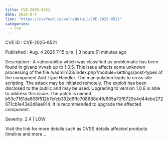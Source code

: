 ```yaml
--- 
title: CVE-2025-8521
date: 2025-8-4
lien: "https://cvefeed.io/vuln/detail/CVE-2025-8521"
categories:
  - cve
---
```


CVE ID : CVE-2025-8521

Published :  Aug. 4
2025
7:15 p.m. | 3 hours
51 minutes ago

Description : A vulnerability
which was classified as problematic
has been found in givanz Vvveb up to 1.0.5. This issue affects some unknown processing of the file /vadmin123/index.php?module=settings/post-types of the component Add Type Handler. The manipulation leads to cross site scripting. The attack may be initiated remotely. The exploit has been disclosed to the public and may be used. Upgrading to version 1.0.6 is able to address this issue. The patch is named b53c7161da606f512b7efcb392d6ffc708688d49/605a70f8729e4d44ebe272671cb1e43e3d6ae014. It is recommended to upgrade the affected component.

Severity: 2.4 | LOW

Visit the link for more details
such as CVSS details
affected products
timeline
and more...
